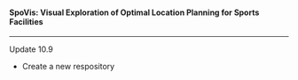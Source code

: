 #### SpoVis: Visual Exploration of Optimal Location Planning for Sports Facilities

---

Update 10.9

- Create a new respository
